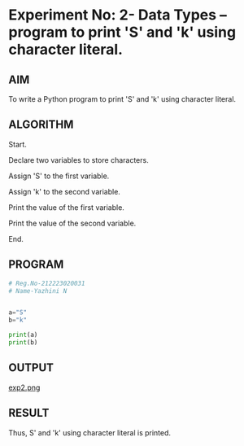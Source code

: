 # Experiment No: 2- Data Types –  program to print 'S'  and 'k' using character literal.

## AIM  
To write a Python program to print 'S'  and 'k' using character literal.

## ALGORITHM  

Start.

Declare two variables to store characters.

Assign 'S' to the first variable.

Assign 'k' to the second variable.

Print the value of the first variable.

Print the value of the second variable.

End.

## PROGRAM
```python
# Reg.No-212223020031
# Name-Yazhini N


a="S"
b="k"

print(a)
print(b)

```
## OUTPUT
[exp2.png](https://github.com/23013357/Module-1/blob/main/exp1.png)

## RESULT
Thus, S'  and 'k' using character literal is printed.
